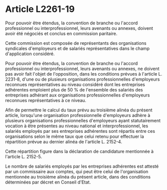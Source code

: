 # Article L2261-19

Pour pouvoir être étendus, la convention de branche ou l'accord professionnel ou interprofessionnel, leurs avenants ou annexes, doivent avoir été négociés et conclus en commission paritaire.

Cette commission est composée de représentants des organisations syndicales d'employeurs et de salariés représentatives dans le champ d'application considéré.

Pour pouvoir être étendus, la convention de branche ou l'accord professionnel ou interprofessionnel, leurs avenants ou annexes, ne doivent pas avoir fait l'objet de l'opposition, dans les conditions prévues à l'article L. 2231-8, d'une ou de plusieurs organisations professionnelles d'employeurs reconnues représentatives au niveau considéré dont les entreprises adhérentes emploient plus de 50 % de l'ensemble des salariés des entreprises adhérant aux organisations professionnelles d'employeurs reconnues représentatives à ce niveau. 

Afin de permettre le calcul du taux prévu au troisième alinéa du présent article, lorsqu'une organisation professionnelle d'employeurs adhère à plusieurs organisations professionnelles d'employeurs ayant statutairement vocation à être présentes au niveau national et interprofessionnel, les salariés employés par ses entreprises adhérentes sont répartis entre ces organisations selon le même taux que celui retenu pour effectuer la répartition prévue au dernier alinéa de l'article L. 2152-4. 

Cette répartition figure dans la déclaration de candidature mentionnée à l'article L. 2152-5. 

Le nombre de salariés employés par les entreprises adhérentes est attesté par un commissaire aux comptes, qui peut être celui de l'organisation mentionnée au troisième alinéa du présent article, dans des conditions déterminées par décret en Conseil d'Etat.